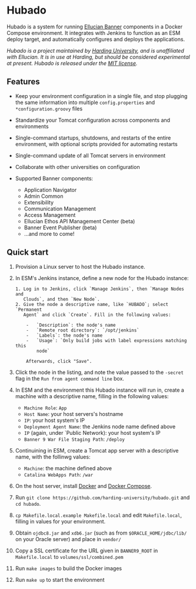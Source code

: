 # Hubado

Hubado is a system for running [Ellucian
Banner](https://www.ellucian.com/solutions/ellucian-banner) components in a
Docker Compose environment. It integrates with Jenkins to function as an ESM
deploy target, and automatically configures and deploys the applications.

*Hubado is a project maintained by [Harding
University](https://www.harding.edu), and is unaffiliated with Ellucian. It is
in use at Harding, but should be considered experimental at present. Hubado is
released under the [MIT license](LICENSE).*

## Features

-   Keep your environment configuration in a single file, and stop plugging the
    same information into multiple `config.properties` and
    `*configuration.groovy` files

-   Standardize your Tomcat configuration across components and environments

-   Single-command startups, shutdowns, and restarts of the entire environment,
    with optional scripts provided for automating restarts

-   Single-command update of all Tomcat servers in environment

-   Collaborate with other universities on configuration

-   Supported Banner components:

    -   Application Navigator
    -   Admin Common
    -   Extensibility
    -   Communication Management
    -   Access Management
    -   Ellucian Ethos API Management Center (beta)
    -   Banner Event Publisher (beta)
    -   ...and more to come!


## Quick start

1.  Provision a Linux server to host the Hubado instance.

2.  In ESM's Jenkins instance, define a new node for the Hubado instance:

        1. Log in to Jenkins, click `Manage Jenkins`, then `Manage Nodes and
           Clouds`, and then `New Node`.
        2. Give the node a descriptive name, like `HUBADO`; select `Permanent
           Agent` and click `Create`. Fill in the following values:

            -   `Description`: the node's name
            -   `Remote root directory`: `/opt/jenkins`
            -   `Labels`: the node's name
            -   `Usage`: `Only build jobs with label expressions matching this
                node`

            Afterwards, click "Save".

3.  Click the node in the listing, and note the value passed to the `-secret`
    flag in the `Run from agent command line` box.

4.  In ESM and the environment this Hubado instance will run in, create a
    machine with a descriptive name, filling in the following values:

    - `Machine Role`: `App`
    - `Host Name`: your host servers's hostname
    - `IP`: your host system's IP
    - `Deployment Agent Name`: the Jenkins node name defined above
    - `IP` (again, under `Public Network): your host system's IP
    - `Banner 9 War File Staging Path`: `/deploy`

5.  Continuining in ESM, create a Tomcat app server with a descriptive name, with the follinwg values:

    - `Machine`: the machine defined above
    - `Catalina WebApps Path`: `/war`

6.  On the host server, install
    [Docker](https://docs.docker.com/engine/install/#server) and [Docker
    Compose](https://docs.docker.com/compose/install/).

7.  Run `git clone https://github.com/harding-university/hubado.git` and `cd
    hubado`.

8.  `cp Makefile.local.example Makefile.local` and edit `Makefile.local`,
    filling in values for your environment.

9.  Obtain `ojdbc8.jar` and `xdb6.jar` (such as from `$ORACLE_HOME/jdbc/lib/`
    on your Oracle server) and place in `vendor/`

10. Copy a SSL certificate for the URL given in `BANNER9_ROOT` in
    `Makefile.local` to `volumes/ssl/combined.pem`

11. Run `make images` to build the Docker images

12. Run `make up` to start the environment

